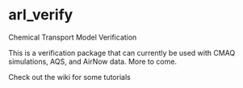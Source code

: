 # arl_verify
Chemical Transport Model Verification


This is a verification package that can currently be used with CMAQ simulations, AQS, and AirNow data.  More to come.

Check out the wiki for some tutorials


